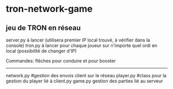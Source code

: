 # tron-network-game
jeu de TRON en réseau
-
server.py à lancer (utilisera premier IP local trouvé, à vérifier dans la console)
tron.py à lancer pour chaque joueur sur n'importe quel ordi en local (possibilité de changer d'IP)

Commandes: flêches pour conduire et <shift> pour booster

-----
network.py #gestion des envois client sur le réseau
player.py #class pour la gestion du player lié à client.py
game.py gestion des parties lié au serveur
